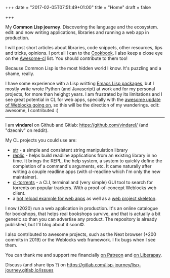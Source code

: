 +++
date = "2017-02-05T07:51:49+01:00"
title = "Home"
draft = false

+++

My **Common Lisp journey**. Discovering the language and the ecosystem. edit: and now writing applications, libraries and running a web app in production.

I will post short articles about libraries, code snippets, other
resources, tips and tricks, opinions.
I port all I can to the
[Cookbook](https://github.com/LispCookbook/cl-cookbook). I also keep a
close eye on the
[Awesome-cl](https://github.com/CodyReichert/awesome-cl) list. You
should contribute to them too!

Because Common Lisp is the most hidden world I know. It's puzzling and
a shame, really.

I have some experience with a Lisp writting [Emacs Lisp packages](https://gitlab.com/emacs-stuff/), but I
mostly ~~write~~ wrote Python (and Javascript) at work and for my personal
projects, for more than heighgt years. I am frustrated by its limitations and I see great potential
in CL for web apps, specially with the [awesome update of Weblocks going on](https://github.com/40ants/weblocks/blob/reblocks/docs/source/quickstart.rst), so this will be the direction of my wanderings. edit: awesome, I contributed :)

---

I am **vindarel** on Github and Gitlab: https://github.com/vindarel/ (and "dzecniv" on reddit).

My CL projects you could use are:

- [str](https://github.com/vindarel/cl-str) - a simple and consistent string manipulation library
- [replic](https://github.com/vindarel/replic) - helps build readline
  applications from an existing library in no time. It brings the
  REPL, the help system, a system to quickly define the completion of
  a command's arguments, etc. It came naturally after writing a couple
  readline apps (with cl-readline which I'm only the new maintainer).
- [cl-torrents](https://github.com/vindarel/cl-torrents) - a CLI,
  terminal and (very simple) GUI tool to search for torrents on
  popular trackers. With a proof-of-concept Weblocks web client.
- a [hot reload example for web apps](https://github.com/vindarel/lisp-web-live-reload-example/issues) as well as a [web project skeleton](https://github.com/vindarel/lisp-web-template-productlist).

I now (2020) run a web application in production. It's an online
catalogue for bookshops, that helps real bookshops survive, and that
is actually a bit generic so than you can advertise any product. The
repository is already published, but I'll blog about it soon©.

I also contributed to awesome projects, such as the Next browser (+200 commits in 2019) or the Weblocks web framework. I fix bugs when I see them.

You can thank me and support me financially [on Patreon](https://www.patreon.com/vindarel) and [on Liberapay](https://liberapay.com/vindarel/).


Discuss (and share tips ?) on
https://gitlab.com/lisp-journey/lisp-journey.gitlab.io/issues
